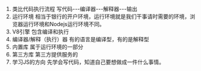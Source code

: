 1. 类比代码执行流程
写代码---编译器---解释器---输出
2. 运行环境
相当于银行的开户环境，运行环境就是我们干事请时需要的环境，浏览器运行环境和Nodejs运行环境不同。
3. V8引擎
包含编译和执行
4. 编译器/解释（执行）器 
有的语言是编译型，有的是解释型
5. 内置库
属于运行环境的一部分
6. 第三方库
第三方提供服务的
7. 学习JS的方向
先学会写代码，知道自己要想做成一件什么事情。
